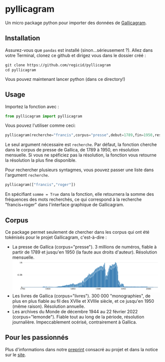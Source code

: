 # pyllicagram
Un micro package python pour importer des données de [Gallicagram](https://shiny.ens-paris-saclay.fr/app/gallicagram).

## Installation
Assurez-vous que `pandas` est installé (sinon...sérieusement ?). Allez dans votre Terminal, clonez ce github et dirigez vous dans le dossier créé :
```console
git clone https://github.com/regicid/pyllicagram
cd pyllicagram
```
Vous pouvez maintenant lancer python (dans ce directory!)

## Usage
Importez la fonction avec :
```python
from pyllicagram import pyllicagram
```

Vous pouvez l'utiliser comme ceci:
```python
pyllicagram(recherche="francis",corpus="presse",debut=1789,fin=1950,resolution="annee")
```
Le seul argument nécessaire est `recherche`. Par défaut, la fonction cherche dans le corpus de presse de Gallica, de 1789 à 1950, en résolution mensuelle. Si vous ne spéficiez pas la résolution, la fonction vous retourne la résolution la plus fine disponible.

Pour rechercher plusieurs syntagmes, vous pouvez passer une liste dans l'argument `recherche`. 
```python
pyllicagram(["francis","roger"])

```
En spécifiant `somme = True` dans la fonction, elle retournera la somme des fréquences des mots recherchés, ce qui correspond à la recherche "francis+roger" dans l'interface graphique de Gallicagram.

## Corpus
Ce package permet seulement de chercher dans les corpus qui ont été tokénisés pour le projet Gallicagram, c'est-à-dire :
* La presse de Gallica (corpus="presse"). 3 millions de numéros, fiable à partir de 1789 et jusqu'en 1950 (la faute aux droits d'auteur). Résolution mensuelle.
![gallica_presse](man/figures/gallica_presse.png)
* Les livres de Gallica (corpus="livres"). 300 000 "monographies", de plus en plus fiable au fil des XVIIe et XVIIIe siècle, et ce jusqu'en 1950 (même raison). Résolution annuelle.
* Les archives du Monde de décembre 1944 au 22 février 2022 (corpus="lemonde"). Fiable tout au long de la période, résolution journalière. Impeccablement océrisé, contrairement à Gallica.

## Pour les passionnés
Plus d'informations dans notre [preprint](https://osf.io/preprints/socarxiv/84bf3/) consacré au projet et dans la notice sur le [site](https://shiny.ens-paris-saclay.fr/app/gallicagram).
